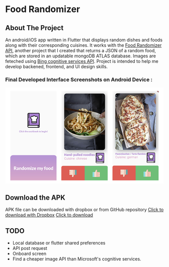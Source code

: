 # Food Randomizer

## About The Project
An android/iOS app written in Flutter that displays random dishes and foods along with their corresponding cuisines. It works with the [Food Randomizer API](https://github.com/Isaac-Tong/getFood-REST-api), another project that I created that returns a JSON of a random food, which are stored in an updatable mongoDB ATLAS database. Images are feteched using [Bing cognitive services API](https://azure.microsoft.com/en-in/services/cognitive-services/bing-web-search-api/). Project is intended to help me develop backened, frontend, and UI design skills. 

### Final Developed Interface Screenshots on Android Device	:
![GitHub Logo](https://github.com/Isaac-Tong/food-learning-randomizer/blob/master/github_readme_files/compiled_screens.png)

## Download the APK
APK file can be downloaded with dropbox or from GitHub repository
[Click to download with Dropbox](https://www.dropbox.com/s/4sqyghzurrxsllo/food_randomizer_release.apk?dl=0)
[Click to download](https://github.com/Isaac-Tong/food-learning-randomizer/blob/master/github_readme_files/food_randomizer_release.apk)

## TODO
* Local database or flutter shared preferences
* API post request
* Onboard screen
* Find a cheaper image API than Microsoft's cognitive services. 
